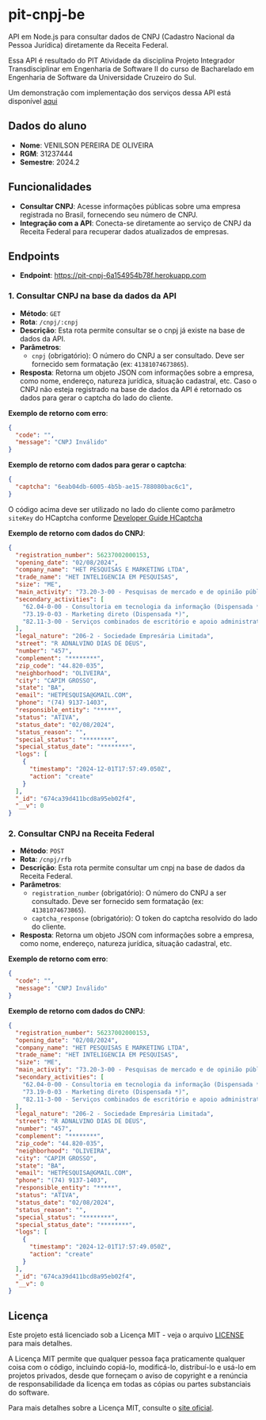 # pit-cnpj-be

API em Node.js para consultar dados de CNPJ (Cadastro Nacional da Pessoa Jurídica) diretamente da Receita Federal.

Essa API é resultado do PIT Atividade da disciplina Projeto Integrador Transdisciplinar em Engenharia de Software II do curso de Bacharelado em Engenharia de Software da Universidade Cruzeiro do Sul.

Um demonstração com implementação dos serviços dessa API está disponível [aqui](https://pit-cnpj.venith.com.br)

## Dados do aluno
- **Nome**: VENILSON PEREIRA DE OLIVEIRA
- **RGM**: 31237444
- **Semestre**: 2024.2

## Funcionalidades

- **Consultar CNPJ**: Acesse informações públicas sobre uma empresa registrada no Brasil, fornecendo seu número de CNPJ.
- **Integração com a API**: Conecta-se diretamente ao serviço de CNPJ da Receita Federal para recuperar dados atualizados de empresas.

## Endpoints

- **Endpoint**: https://pit-cnpj-6a154954b78f.herokuapp.com

### 1. **Consultar CNPJ na base da dados da API**
- **Método**: `GET`
- **Rota**: `/cnpj/:cnpj`
- **Descrição**: Esta rota permite consultar se o cnpj já existe na base de dados da API.
- **Parâmetros**:
  - `cnpj` (obrigatório): O número do CNPJ a ser consultado. Deve ser fornecido sem formatação (ex: `41381074673865`).
- **Resposta**: Retorna um objeto JSON com informações sobre a empresa, como nome, endereço, natureza jurídica, situação cadastral, etc. Caso o CNPJ não esteja registrado na base de dados da API é retornado os dados para gerar o captcha do lado do cliente.

**Exemplo de retorno com erro**:

```json
{
  "code": "",
  "message": "CNPJ Inválido"
}
```

**Exemplo de retorno com dados para gerar o captcha**:

```json
{
  "captcha": "6eab04db-6005-4b5b-ae15-788080bac6c1",
}
```
O código acima deve ser utilizado no lado do cliente como parâmetro `siteKey` do HCaptcha conforme [Developer Guide HCaptcha](https://docs.hcaptcha.com/)

**Exemplo de retorno com dados do CNPJ**:

```json
{
  "registration_number": 56237002000153,
  "opening_date": "02/08/2024",
  "company_name": "HET PESQUISAS E MARKETING LTDA",
  "trade_name": "HET INTELIGENCIA EM PESQUISAS",
  "size": "ME",
  "main_activity": "73.20-3-00 - Pesquisas de mercado e de opinião pública (Dispensada *)",
  "secondary_activities": [
    "62.04-0-00 - Consultoria em tecnologia da informação (Dispensada *)",
    "73.19-0-03 - Marketing direto (Dispensada *)",
    "82.11-3-00 - Serviços combinados de escritório e apoio administrativo (Dispensada *)"
  ],
  "legal_nature": "206-2 - Sociedade Empresária Limitada",
  "street": "R ADNALVINO DIAS DE DEUS",
  "number": "457",
  "complement": "********",
  "zip_code": "44.820-035",
  "neighborhood": "OLIVEIRA",
  "city": "CAPIM GROSSO",
  "state": "BA",
  "email": "HETPESQUISA@GMAIL.COM",
  "phone": "(74) 9137-1403",
  "responsible_entity": "*****",
  "status": "ATIVA",
  "status_date": "02/08/2024",
  "status_reason": "",
  "special_status": "********",
  "special_status_date": "********",
  "logs": [
    {
      "timestamp": "2024-12-01T17:57:49.050Z",
      "action": "create"
    }
  ],
  "_id": "674ca39d411bcd8a95eb02f4",
  "__v": 0
} 
```

### 2. **Consultar CNPJ na Receita Federal**
- **Método**: `POST`
- **Rota**: `/cnpj/rfb`
- **Descrição**: Esta rota permite consultar um cnpj na base de dados da Receita Federal.
- **Parâmetros**:
  - `registration_number` (obrigatório): O número do CNPJ a ser consultado. Deve ser fornecido sem formatação (ex: `41381074673865`).
  - `captcha_response` (obrigatório): O token do captcha resolvido do lado do cliente.
- **Resposta**: Retorna um objeto JSON com informações sobre a empresa, como nome, endereço, natureza jurídica, situação cadastral, etc.

**Exemplo de retorno com erro**:

```json
{
  "code": "",
  "message": "CNPJ Inválido"
}
```

**Exemplo de retorno com dados do CNPJ**:

```json
{
  "registration_number": 56237002000153,
  "opening_date": "02/08/2024",
  "company_name": "HET PESQUISAS E MARKETING LTDA",
  "trade_name": "HET INTELIGENCIA EM PESQUISAS",
  "size": "ME",
  "main_activity": "73.20-3-00 - Pesquisas de mercado e de opinião pública (Dispensada *)",
  "secondary_activities": [
    "62.04-0-00 - Consultoria em tecnologia da informação (Dispensada *)",
    "73.19-0-03 - Marketing direto (Dispensada *)",
    "82.11-3-00 - Serviços combinados de escritório e apoio administrativo (Dispensada *)"
  ],
  "legal_nature": "206-2 - Sociedade Empresária Limitada",
  "street": "R ADNALVINO DIAS DE DEUS",
  "number": "457",
  "complement": "********",
  "zip_code": "44.820-035",
  "neighborhood": "OLIVEIRA",
  "city": "CAPIM GROSSO",
  "state": "BA",
  "email": "HETPESQUISA@GMAIL.COM",
  "phone": "(74) 9137-1403",
  "responsible_entity": "*****",
  "status": "ATIVA",
  "status_date": "02/08/2024",
  "status_reason": "",
  "special_status": "********",
  "special_status_date": "********",
  "logs": [
    {
      "timestamp": "2024-12-01T17:57:49.050Z",
      "action": "create"
    }
  ],
  "_id": "674ca39d411bcd8a95eb02f4",
  "__v": 0
} 
```

## Licença

Este projeto está licenciado sob a Licença MIT - veja o arquivo [LICENSE](./LICENSE) para mais detalhes.

A Licença MIT permite que qualquer pessoa faça praticamente qualquer coisa com o código, incluindo copiá-lo, modificá-lo, distribuí-lo e usá-lo em projetos privados, desde que forneçam o aviso de copyright e a renúncia de responsabilidade da licença em todas as cópias ou partes substanciais do software.

Para mais detalhes sobre a Licença MIT, consulte o [site oficial](https://opensource.org/licenses/MIT).



